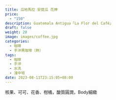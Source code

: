 ```yaml
---
title: 瓜地馬拉 安提瓜 花神
price:
  - "150"
description: Guatemala Antigua「La Flor del Café」
draft: false
weight: 20
image: images/coffee.jpg
categories:
  - 咖啡
  - 手沖黑咖啡（熱）
tags:
  - 咖啡
  - 手沖
  - 水洗
  - 淺中培
date: 2023-08-11T23:15:05+08:00
---
```

核果、可可、花香、柑橘，酸質圓潤，Body細緻